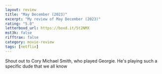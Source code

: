 ```yaml
---
layout: review
title: "May December (2023)"
excerpt: "My review of May December (2023)"
rating: "5.0"
letterboxd_url: https://boxd.it/5t2NMX
mst3k: false
rifftrax: false
category: movie-review
tags: [netflix]
---
```


Shout out to Cory Michael Smith, who played Georgie. He's playing such a specific dude that we all know
